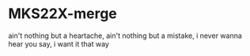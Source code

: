 # MKS22X-merge
ain't nothing but a heartache, ain't nothing but a mistake, i never wanna hear you say, i want it that way
